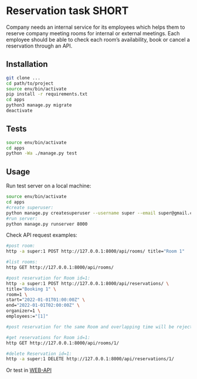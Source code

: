 # Reservation task SHORT

Company needs an internal service for its employees which helps them to reserve company
meeting rooms for internal or external meetings. Each employee should be able to check each
room’s availability, book or cancel a reservation through an API.

## Installation


```bash
git clone ...
cd path/to/project
source env/bin/activate
pip install -r requirements.txt
cd apps
python3 manage.py migrate
deactivate
```

## Tests

```bash
source env/bin/activate
cd apps
python -Wa ./manage.py test
```

## Usage
Run test server on a local machine:

```bash
source env/bin/activate
cd apps
#create superuser:
python manage.py createsuperuser --username super --email super@gmail.com
#run server:
python manage.py runserver 8000
```

Check API request examples:

```bash
#post room:
http -a super:1 POST http://127.0.0.1:8000/api/rooms/ title="Room 1"

#list rooms:
http GET http://127.0.0.1:8000/api/rooms/

#post reservation for Room id=1:
http -a super:1 POST http://127.0.0.1:8000/api/reservations/ \
title="Booking 1" \
room=1 \
start="2022-01-01T01:00:00Z" \
end="2022-01-01T02:00:00Z" \
organizer=1 \
employees:="[1]"

#post reservation for the same Room and overlapping time will be rejected

#get reservations for Room id=1:
http GET http://127.0.0.1:8000/api/rooms/1/

#delete Reservation id=1:
http -a super:1 DELETE http://127.0.0.1:8000/api/reservations/1/

```

Or test in [WEB-API](http://localhost:8000/api)
